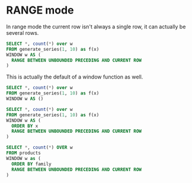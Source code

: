# RANGE mode

In range mode the current row isn't always a single row, it can actually be several rows.

```sql
SELECT *, count(*) over w
FROM generate_series(1, 10) as f(x)
WINDOW w AS (
  RANGE BETWEEN UNBOUNDED PRECEDING AND CURRENT ROW
)
```

This is actually the default of a window function as well.

```sql
SELECT *, count(*) over w
FROM generate_series(1, 10) as f(x)
WINDOW w AS ()
```

```sql
SELECT *, count(*) over w
FROM generate_series(1, 10) as f(x)
WINDOW w AS (
  ORDER BY x
  RANGE BETWEEN UNBOUNDED PRECEDING AND CURRENT ROW
)
```

```sql
SELECT *, count(*) OVER w
FROM products
WINDOW w as (
  ORDER BY family
  RANGE BETWEEN UNBOUNDED PRECEDING AND CURRENT ROW
)
```

